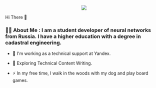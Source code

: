 <div id="header" align="center">
  <img src="https://media.giphy.com/media/v1.Y2lkPTc5MGI3NjExc3k0bGptOGRpaWtwaXdsaTRoNWJkNHdhajBjOW9xaWJpZW92M2F6ayZlcD12MV9pbnRlcm5hbF9naWZfYnlfaWQmY3Q9Zw/JIX9t2j0ZTN9S/giphy.gif"/>
</div>

Hi There 👋 

### :man_technologist: About Me : I am a student developer of neural networks from Russia. I have a higher education with a degree in cadastral engineering.

- :telescope: I'm working as a technical support at Yandex.

- :seedling: Exploring Technical Content Writing.

- :zap: In my free time, I walk in the woods with my dog and play board games.
